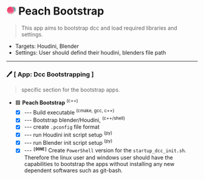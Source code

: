 # ![icon](.././icons/25w/icon_peach_x25.png) Peach Bootstrap
> This app aims to bootstrap dcc and load required libraries and settings.

* Targets: Houdini, Blender
* Settings: User should defind their houdini, blenders file path

----------------------------------------------------------------------------------
### :pen: [ App: Dcc Bootstrapping ]
> specific section for the bootstrap apps.

- :green_square: **Peach Bootstrap** <sup>(c++)</sup>
    - [x] --- Build executable <sup>(cmake, gcc, c++)</sup>
    - [x] --- Bootstrap blender/Houdini, <sup>(c++/shell)</sup>
    - [x] --- create `.pconfig` file format
    - [x] --- run Houdini init script setup <sup>(py)</sup>
    - [x] --- run Blender init script setup <sup>(py)</sup>
    - [x] --- <sup>__`[DONE]`__</sup> Create `PowerShell` version for the `startup_dcc_init.sh`. Therefore the linux user and windows user should have the capabilities to bootstrap the apps without installing any new dependent softwares such as git-bash.
